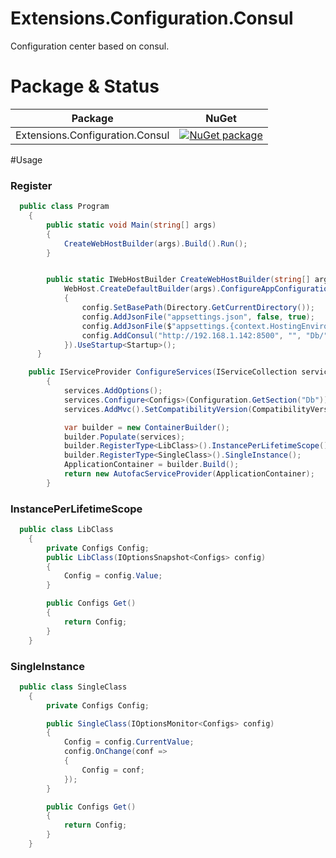 # Extensions.Configuration.Consul
Configuration center based on consul.

# Package & Status
Package | NuGet
---------|------
Extensions.Configuration.Consul|[![NuGet package](https://buildstats.info/nuget/Extensions.Configuration.Consul)](https://www.nuget.org/packages/Extensions.Configuration.Consul)

#Usage

### Register

```csharp
  public class Program
	{
		public static void Main(string[] args)
		{
			CreateWebHostBuilder(args).Build().Run();
		}


		public static IWebHostBuilder CreateWebHostBuilder(string[] args) =>
			WebHost.CreateDefaultBuilder(args).ConfigureAppConfiguration((context, config) =>
			{
				config.SetBasePath(Directory.GetCurrentDirectory());
				config.AddJsonFile("appsettings.json", false, true);
				config.AddJsonFile($"appsettings.{context.HostingEnvironment.EnvironmentName}.json", false, true);
				config.AddConsul("http://192.168.1.142:8500", "", "Db/", "dc1", true);
			}).UseStartup<Startup>();
	  }
```


```csharp
    public IServiceProvider ConfigureServices(IServiceCollection services)
		{
			services.AddOptions();
			services.Configure<Configs>(Configuration.GetSection("Db"));
			services.AddMvc().SetCompatibilityVersion(CompatibilityVersion.Version_2_1);

			var builder = new ContainerBuilder();
			builder.Populate(services);
			builder.RegisterType<LibClass>().InstancePerLifetimeScope();
			builder.RegisterType<SingleClass>().SingleInstance();
			ApplicationContainer = builder.Build();
			return new AutofacServiceProvider(ApplicationContainer);
		}
```


### InstancePerLifetimeScope
```csharp
  public class LibClass
	{
		private Configs Config;
		public LibClass(IOptionsSnapshot<Configs> config)
		{
			Config = config.Value;
		}

		public Configs Get()
		{
			return Config;
		}
	}
```

### SingleInstance
```csharp
  public class SingleClass
	{
		private Configs Config;

		public SingleClass(IOptionsMonitor<Configs> config)
		{
			Config = config.CurrentValue;
			config.OnChange(conf =>
			{
				Config = conf;
			});
		}

		public Configs Get()
		{
			return Config;
		}
	}
```



